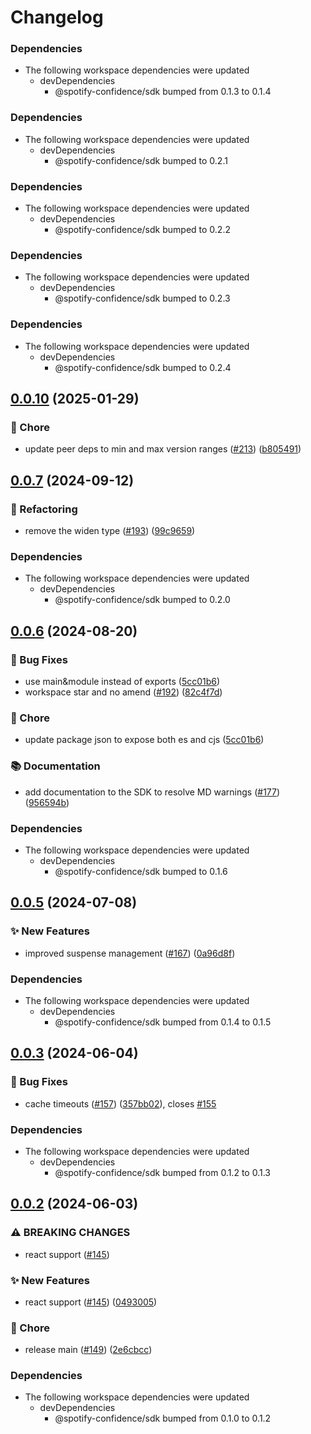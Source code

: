 # Changelog

### Dependencies

* The following workspace dependencies were updated
  * devDependencies
    * @spotify-confidence/sdk bumped from 0.1.3 to 0.1.4

### Dependencies

* The following workspace dependencies were updated
  * devDependencies
    * @spotify-confidence/sdk bumped to 0.2.1

### Dependencies

* The following workspace dependencies were updated
  * devDependencies
    * @spotify-confidence/sdk bumped to 0.2.2

### Dependencies

* The following workspace dependencies were updated
  * devDependencies
    * @spotify-confidence/sdk bumped to 0.2.3

### Dependencies

* The following workspace dependencies were updated
  * devDependencies
    * @spotify-confidence/sdk bumped to 0.2.4

## [0.0.10](https://github.com/spotify/confidence-sdk-js/compare/react-v0.0.9...react-v0.0.10) (2025-01-29)


### 🧹 Chore

* update peer deps to min and max version ranges ([#213](https://github.com/spotify/confidence-sdk-js/issues/213)) ([b805491](https://github.com/spotify/confidence-sdk-js/commit/b805491bf97f3b3617a4b192f3f9fc54ab9012fa))

## [0.0.7](https://github.com/spotify/confidence-sdk-js/compare/react-v0.0.6...react-v0.0.7) (2024-09-12)


### 🔄 Refactoring

* remove the widen type ([#193](https://github.com/spotify/confidence-sdk-js/issues/193)) ([99c9659](https://github.com/spotify/confidence-sdk-js/commit/99c9659e857ad862f6273fe2209abdd47073440c))


### Dependencies

* The following workspace dependencies were updated
  * devDependencies
    * @spotify-confidence/sdk bumped to 0.2.0

## [0.0.6](https://github.com/spotify/confidence-sdk-js/compare/react-v0.0.5...react-v0.0.6) (2024-08-20)


### 🐛 Bug Fixes

* use main&module instead of exports ([5cc01b6](https://github.com/spotify/confidence-sdk-js/commit/5cc01b6c4f7cc9d0857e35ddfcca5cad3ae4d85b))
* workspace star and no amend ([#192](https://github.com/spotify/confidence-sdk-js/issues/192)) ([82c4f7d](https://github.com/spotify/confidence-sdk-js/commit/82c4f7d0d7fae558ac96617f6d51e29966e19400))


### 🧹 Chore

* update package json to expose both es and cjs ([5cc01b6](https://github.com/spotify/confidence-sdk-js/commit/5cc01b6c4f7cc9d0857e35ddfcca5cad3ae4d85b))


### 📚 Documentation

* add documentation to the SDK to resolve MD warnings ([#177](https://github.com/spotify/confidence-sdk-js/issues/177)) ([956594b](https://github.com/spotify/confidence-sdk-js/commit/956594b3f666de3eb9567f7b4855d69a6057d2d0))


### Dependencies

* The following workspace dependencies were updated
  * devDependencies
    * @spotify-confidence/sdk bumped to 0.1.6

## [0.0.5](https://github.com/spotify/confidence-sdk-js/compare/react-v0.0.4...react-v0.0.5) (2024-07-08)


### ✨ New Features

* improved suspense management ([#167](https://github.com/spotify/confidence-sdk-js/issues/167)) ([0a96d8f](https://github.com/spotify/confidence-sdk-js/commit/0a96d8f8d6ea25a13c1ecdf2f5a1598e53e9c1fc))


### Dependencies

* The following workspace dependencies were updated
  * devDependencies
    * @spotify-confidence/sdk bumped from 0.1.4 to 0.1.5

## [0.0.3](https://github.com/spotify/confidence-sdk-js/compare/react-v0.0.2...react-v0.0.3) (2024-06-04)


### 🐛 Bug Fixes

* cache timeouts ([#157](https://github.com/spotify/confidence-sdk-js/issues/157)) ([357bb02](https://github.com/spotify/confidence-sdk-js/commit/357bb025b02183f26700fa5df857d3528a51f747)), closes [#155](https://github.com/spotify/confidence-sdk-js/issues/155)


### Dependencies

* The following workspace dependencies were updated
  * devDependencies
    * @spotify-confidence/sdk bumped from 0.1.2 to 0.1.3

## [0.0.2](https://github.com/spotify/confidence-sdk-js/compare/react-v0.0.1...react-v0.0.2) (2024-06-03)


### ⚠ BREAKING CHANGES

* react support ([#145](https://github.com/spotify/confidence-sdk-js/issues/145))

### ✨ New Features

* react support ([#145](https://github.com/spotify/confidence-sdk-js/issues/145)) ([0493005](https://github.com/spotify/confidence-sdk-js/commit/04930050ef970b8e0481b01fe005321723532ff3))


### 🧹 Chore

* release main ([#149](https://github.com/spotify/confidence-sdk-js/issues/149)) ([2e6cbcc](https://github.com/spotify/confidence-sdk-js/commit/2e6cbcc1cf98ecaab764c969426924edcc21199d))


### Dependencies

* The following workspace dependencies were updated
  * devDependencies
    * @spotify-confidence/sdk bumped from 0.1.0 to 0.1.2
